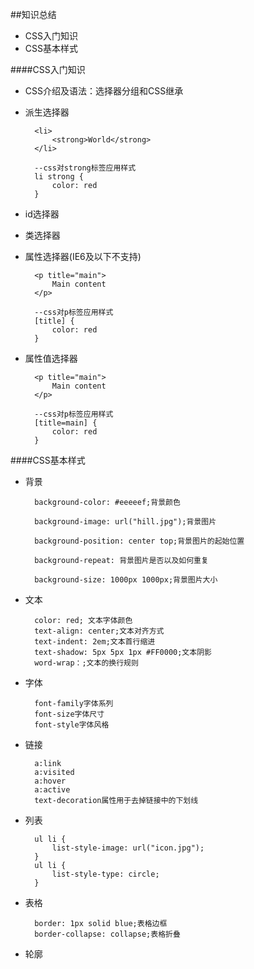 ##知识总结

* CSS入门知识
* CSS基本样式

####CSS入门知识

* CSS介绍及语法：选择器分组和CSS继承
* 派生选择器

		<li>
			<strong>World</strong>
		</li>

		--css对strong标签应用样式
		li strong {
			color: red
		}
* id选择器
* 类选择器
* 属性选择器(IE6及以下不支持)
		
		<p title="main">
			Main content
		</p>

		--css对p标签应用样式
		[title] {
			color: red
		}
* 属性值选择器

		<p title="main">
			Main content
		</p>

		--css对p标签应用样式
		[title=main] {
			color: red
		}
	
####CSS基本样式

* 背景

		background-color: #eeeeef;背景颜色
		
		background-image: url("hill.jpg");背景图片
		
		background-position: center top;背景图片的起始位置
		
		background-repeat: 背景图片是否以及如何重复

		background-size: 1000px 1000px;背景图片大小

* 文本

		color: red; 文本字体颜色
		text-align: center;文本对齐方式
		text-indent: 2em;文本首行缩进
		text-shadow: 5px 5px 1px #FF0000;文本阴影
		word-wrap：;文本的换行规则
* 字体

		font-family字体系列
		font-size字体尺寸
		font-style字体风格
* 链接

		a:link
		a:visited
		a:hover
		a:active
		text-decoration属性用于去掉链接中的下划线
* 列表

		ul li {
			list-style-image: url("icon.jpg");
		}
		ul li {
			list-style-type: circle;
		}
* 表格

		border: 1px solid blue;表格边框
		border-collapse: collapse;表格折叠
* 轮廓	